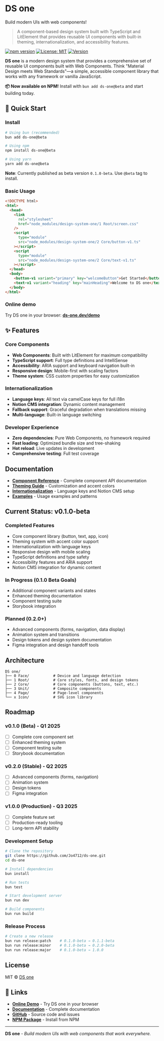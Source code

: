 # DS one

Build modern UIs with web components!

> A component-based design system built with TypeScript and LitElement that provides reusable UI components with built-in theming, internationalization, and accessibility features.

[![npm version](https://badge.fury.io/js/ds-one.svg)](https://badge.fury.io/js/ds-one)
[![License: MIT](https://img.shields.io/badge/License-MIT-yellow.svg)](https://opensource.org/licenses/MIT)
[![Version](https://img.shields.io/badge/version-0.1.0--beta-blue.svg)](https://github.com/Jo4712/ds-one)

**DS one** is a modern design system that provides a comprehensive set of reusable UI components built with Web Components. Think "Material Design meets Web Standards"—a simple, accessible component library that works with any framework or vanilla JavaScript.

**📦 Now available on NPM!** Install with `bun add ds-one@beta` and start building today.

## 🚀 Quick Start

### Install

```bash
# Using bun (recommended)
bun add ds-one@beta

# Using npm
npm install ds-one@beta

# Using yarn
yarn add ds-one@beta
```

**Note**: Currently published as beta version `0.1.0-beta`. Use `@beta` tag to install.

### Basic Usage

```html
<!DOCTYPE html>
<html>
  <head>
    <link
      rel="stylesheet"
      href="node_modules/design-system-one/1 Root/screen.css"
    />
    <script
      type="module"
      src="node_modules/design-system-one/2 Core/button-v1.ts"
    ></script>
    <script
      type="module"
      src="node_modules/design-system-one/2 Core/text-v1.ts"
    ></script>
  </head>
  <body>
    <button-v1 variant="primary" key="welcomeButton">Get Started</button-v1>
    <text-v1 variant="heading" key="mainHeading">Welcome to DS one</text-v1>
  </body>
</html>
```

### Online demo

Try DS one in your browser: **[ds-one.dev/demo](https://ds-one.dev/demo)**

## ✨ Features

### Core Components

- **Web Components**: Built with LitElement for maximum compatibility
- **TypeScript support**: Full type definitions and IntelliSense
- **Accessibility**: ARIA support and keyboard navigation built-in
- **Responsive design**: Mobile-first with scaling factors
- **Theme system**: CSS custom properties for easy customization

### Internationalization

- **Language keys**: All text via camelCase keys for full i18n
- **Notion CMS integration**: Dynamic content management
- **Fallback support**: Graceful degradation when translations missing
- **Multi-language**: Built-in language switching

### Developer Experience

- **Zero dependencies**: Pure Web Components, no framework required
- **Fast loading**: Optimized bundle size and tree-shaking
- **Hot reload**: Live updates in development
- **Comprehensive testing**: Full test coverage

## Documentation

- **[Component Reference](./docs/components.md)** - Complete component API documentation
- **[Theming Guide](./docs/theming.md)** - Customization and accent colors
- **[Internationalization](./docs/i18n.md)** - Language keys and Notion CMS setup
- **[Examples](./docs/examples.md)** - Usage examples and patterns

## Current Status: v0.1.0-beta

### Completed Features

- Core component library (button, text, app, icon)
- Theming system with accent color support
- Internationalization with language keys
- Responsive design with mobile scaling
- TypeScript definitions and type safety
- Accessibility features and ARIA support
- Notion CMS integration for dynamic content

### In Progress (0.1.0 Beta Goals)

- Additional component variants and states
- Enhanced theming documentation
- Component testing suite
- Storybook integration

### Planned (0.2.0+)

- Advanced components (forms, navigation, data display)
- Animation system and transitions
- Design tokens and design system documentation
- Figma integration and design handoff tools

## Architecture

```
DS one/
├── 0 Face/           # Device and language detection
├── 1 Root/           # Core styles, fonts, and design tokens
├── 2 Core/           # Core components (buttons, text, etc.)
├── 3 Unit/           # Composite components
├── 4 Page/           # Page-level components
└── x Icon/           # SVG icon library
```

## Roadmap

### v0.1.0 (Beta) - Q1 2025

- [ ] Complete core component set
- [ ] Enhanced theming system
- [ ] Component testing suite
- [ ] Storybook documentation

### v0.2.0 (Stable) - Q2 2025

- [ ] Advanced components (forms, navigation)
- [ ] Animation system
- [ ] Design tokens
- [ ] Figma integration

### v1.0.0 (Production) - Q3 2025

- [ ] Complete feature set
- [ ] Production-ready tooling
- [ ] Long-term API stability

### Development Setup

```bash
# Clone the repository
git clone https://github.com/Jo4712/ds-one.git
cd ds-one

# Install dependencies
bun install

# Run tests
bun test

# Start development server
bun run dev

# Build components
bun run build
```

### Release Process

```bash
# Create a new release
bun run release:patch    # 0.1.0-beta → 0.1.1-beta
bun run release:minor    # 0.1.0-beta → 0.2.0-beta
bun run release:major    # 0.1.0-beta → 1.0.0
```

## License

MIT © [DS one](https://github.com/Jo4712/ds-one)

## 🔗 Links

- **[Online Demo](https://dsone.dev/demo)** - Try DS one in your browser
- **[Documentation](https://dsone.dev/docs)** - Complete documentation
- **[GitHub](https://github.com/Jo4712/ds-one)** - Source code and issues
- **[NPM Package](https://www.npmjs.com/package/ds-one)** - Install from NPM

---

**DS one** - _Build modern UIs with web components that work everywhere._

